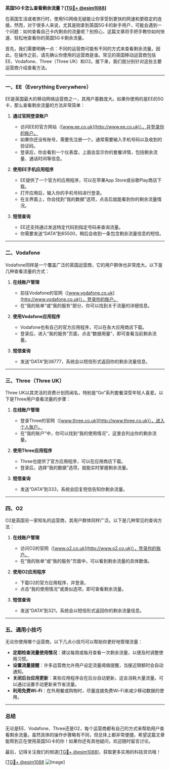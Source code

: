 **英国5G卡怎么查看剩余流量？[[TG💪+ @esim1088](https://t.me/s/esim1088)]**

在英国生活或者旅行时，使用5G网络无疑能让你享受到更快的网速和更稳定的连接。然而，对于很多人来说，尤其是刚拿到英国5G卡的新手用户，可能会遇到一个问题：如何查看自己卡内剩余的流量呢？别担心，这篇文章将手把手教你如何快速、轻松地查看你的英国5G卡剩余流量。

首先，我们需要明确一点：不同的运营商可能有不同的方式来查看剩余流量。因此，在操作之前，请先确认你使用的运营商是谁。常见的英国移动运营商包括EE、Vodafone、Three（Three UK）和O2。接下来，我们就分别针对这些主要运营商介绍查看方法。

---

### **一、EE（Everything Everywhere）**

EE是英国最大的移动网络运营商之一，其用户基数庞大。如果你使用的是EE的5G卡，那么查看剩余流量的方法非常简单：

1. **通过官网登录账户**
   - 访问EE的官方网站（[www.ee.co.uk](http://www.ee.co.uk)），并登录你的账户。
   - 如果你还没有账号，需要先注册一个。通常需要输入手机号码以及收到的验证码。
   - 登录后，你会看到一个仪表盘，上面会显示你的套餐详情，包括剩余流量、通话时间等信息。

2. **使用EE手机应用程序**
   - EE提供了一个官方的应用程序，可以在苹果App Store或谷歌Play商店下载。
   - 打开应用后，输入你的手机号码进行登录。
   - 在主界面上，你会找到“我的数据”选项，点击后就能看到你的剩余流量情况。

3. **短信查询**
   - EE还支持通过发送特定代码到指定号码来查询流量。
   - 你需要发送“DATA”到65500，稍后会收到一条包含剩余流量信息的短信。

---

### **二、Vodafone**

Vodafone同样是一个覆盖广泛的英国运营商，它的用户群体也非常庞大。以下是几种查看流量的方式：

1. **在线账户管理**
   - 前往Vodafone的官网（[www.vodafone.co.uk](http://www.vodafone.co.uk)），登录你的账户。
   - 在“我的账单”或“我的服务”部分，你可以找到关于流量的详细信息。

2. **使用Vodafone应用程序**
   - Vodafone也有自己的官方应用程序，可以在各大应用商店下载。
   - 登录后，进入“我的服务”页面，点击“数据用量”，即可查看当前剩余流量。

3. **短信查询**
   - 发送“DATA”到38777，系统会以短信形式返回你的剩余流量信息。

---

### **三、Three（Three UK）**

Three UK以其灵活的资费计划而闻名，特别是“Go”系列套餐深受年轻人喜爱。以下是Three用户查看流量的步骤：

1. **在线账户管理**
   - 登录Three的官网（[www.three.co.uk](http://www.three.co.uk)），进入个人账户。
   - 在“我的账户”中，你可以找到“我的使用情况”，这里会列出你的剩余流量。

2. **使用Three应用程序**
   - Three也提供了官方应用程序，可以在应用商店下载。
   - 登录后，选择“我的数据”选项，就能实时掌握剩余流量。

3. **短信查询**
   - 发送“DATA”到333，系统会回复短信告知你剩余流量。

---

### **四、O2**

O2是英国另一家知名的运营商，其用户群体同样广泛。以下是几种常见的查询方法：

1. **在线账户管理**
   - 访问O2的官网（[www.o2.co.uk](http://www.o2.co.uk)），登录你的账户。
   - 在“我的账单”或“我的服务”页面中，可以看到剩余流量的具体数值。

2. **使用O2应用程序**
   - 下载O2的官方应用程序，并登录。
   - 点击“我的使用情况”或类似选项，即可查看剩余流量。

3. **短信查询**
   - 发送“DATA”到321，系统会以短信形式返回你的剩余流量信息。

---

### **五、通用小技巧**

无论你使用哪个运营商，以下几点小技巧可以帮助你更好地管理流量：

- **定期检查流量使用情况**：建议每周或每月查看一次剩余流量，以便及时调整使用习惯。
- **设置流量提醒**：许多运营商允许用户设定流量阈值提醒，当接近限额时会自动通知。
- **关闭后台应用更新**：某些应用程序会在后台自动更新，这会消耗大量流量。可以通过设置手动更新来节省流量。
- **利用免费Wi-Fi**：在外用餐或购物时，尽量连接免费Wi-Fi来减少移动数据的使用。

---

### **总结**

无论是EE、Vodafone、Three还是O2，每个运营商都有自己的方式来帮助用户查看剩余流量。虽然具体的操作步骤略有不同，但总体上都非常便捷。希望这篇文章能帮到正在使用英国5G卡的你！如果你还有其他疑问，欢迎随时留言讨论。

最后，记得关注我们的频道[[TG💪+ @esim1088](https://t.me/s/esim1088)]，获取更多实用的科技资讯哦！

[[TG💪+ @esim1088](https://t.me/s/esim1088) ![Image](https://i.postimg.cc/4NQfJmqS/Snipaste-2025-05-13-00-14-12.png)]